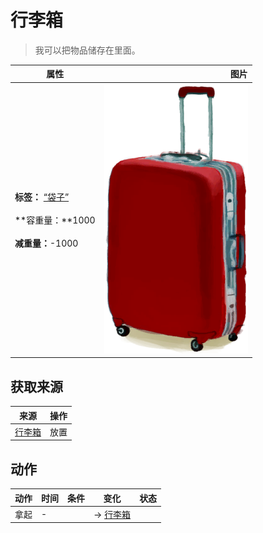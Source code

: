 # 行李箱  
> 我可以把物品储存在里面。  
  
  属性  |   图片   
 ----  |  ----:   
 **标签：**	[“袋子”](tag_Bag.md)<br><br>**容重量：**1000<br><br>**减重量：**-1000  |  ![](Sprite/LuggageRed.png)   
  
## 获取来源  
来源  |  操作  
----  |  ----  
[行李箱](LuggageC.md)  |  放置  
## 动作  
动作  |  时间  |  条件  |  变化  |  状态  
----  |  ----  |  ----  |  ----  |  ----  
拿起<br>  |  -  |    |  → [行李箱](LuggageC.md)<br>  |    
